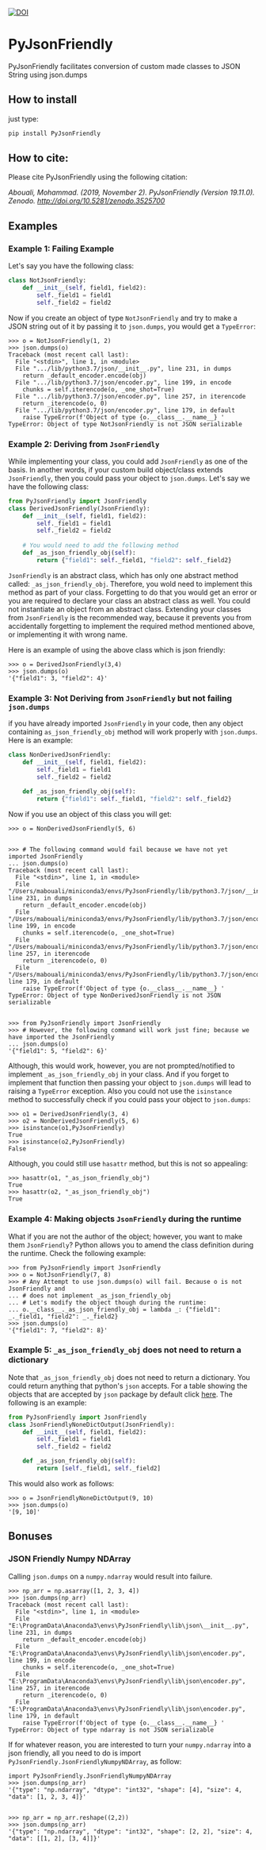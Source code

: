 [![DOI](https://zenodo.org/badge/DOI/10.5281/zenodo.3525700.svg)](https://doi.org/10.5281/zenodo.3525700)

# PyJsonFriendly

PyJsonFriendly facilitates conversion of custom made classes to JSON String using json.dumps

## How to install
just type:

```bash
pip install PyJsonFriendly
```
## How to cite:
Please cite PyJsonFriendly  using the following citation:

*Abouali, Mohammad. (2019, November 2). PyJsonFriendly (Version 19.11.0). Zenodo. http://doi.org/10.5281/zenodo.3525700*

## Examples
### Example 1: Failing Example
Let's say you have the following class:
```python
class NotJsonFriendly:
    def __init__(self, field1, field2):
        self._field1 = field1
        self._field2 = field2
```

Now if you create an object of type ``NotJsonFriendly`` and try to make a JSON string out
of it by passing it to ``json.dumps``, you would get a ``TypeError``:

```commandline
>>> o = NotJsonFriendly(1, 2)
>>> json.dumps(o)
Traceback (most recent call last):
  File "<stdin>", line 1, in <module>
  File ".../lib/python3.7/json/__init__.py", line 231, in dumps
    return _default_encoder.encode(obj)
  File ".../lib/python3.7/json/encoder.py", line 199, in encode
    chunks = self.iterencode(o, _one_shot=True)
  File ".../lib/python3.7/json/encoder.py", line 257, in iterencode
    return _iterencode(o, 0)
  File ".../lib/python3.7/json/encoder.py", line 179, in default
    raise TypeError(f'Object of type {o.__class__.__name__} '
TypeError: Object of type NotJsonFriendly is not JSON serializable

```

### Example 2: Deriving from ``JsonFriendly``
While implementing your class, you could add ``JsonFriendly`` as one of the basis. In another words, if 
your custom build object/class extends ``JsonFriendly``, then you could pass your object to ``json.dumps``. 
Let's say we have the following class:

```python
from PyJsonFriendly import JsonFriendly
class DerivedJsonFriendly(JsonFriendly):
    def __init__(self, field1, field2):
        self._field1 = field1
        self._field2 = field2
    
    # You would need to add the following method
    def _as_json_friendly_obj(self):
        return {"field1": self._field1, "field2": self._field2}
```

``JsonFriendly`` is an abstract class, which has only one abstract method called: ``_as_json_friendly_obj``.
Therefore, you wold need to implement this method as part of your class. Forgetting to do that you would get
an error or you are required to declare your class an abstract class as well. You could not instantiate an
object from an abstract class. Extending your classes from ``JsonFriendly`` is the recommended way,
because it prevents you from accidentally forgetting to implement the required method mentioned above, or
implementing it with wrong name.

Here is an example of using the above class which is json friendly:

```commandline
>>> o = DerivedJsonFriendly(3,4)
>>> json.dumps(o)
'{"field1": 3, "field2": 4}'
```

### Example 3: Not Deriving from ``JsonFriendly`` but not failing ``json.dumps``
if you have already imported ``JsonFriendly`` in your code, then any object containing 
``as_json_friendly_obj`` method will work properly with ``json.dumps``. Here is an example:

```python
class NonDerivedJsonFriendly:
    def __init__(self, field1, field2):
        self._field1 = field1
        self._field2 = field2
    
    def _as_json_friendly_obj(self):
        return {"field1": self._field1, "field2": self._field2}

```

Now if you use an object of this class you will get:

```commandline
>>> o = NonDerivedJsonFriendly(5, 6)


>>> # The following command would fail because we have not yet imported JsonFriendly
... json.dumps(o)  
Traceback (most recent call last):
  File "<stdin>", line 1, in <module>
  File "/Users/mabouali/miniconda3/envs/PyJsonFriendly/lib/python3.7/json/__init__.py", line 231, in dumps
    return _default_encoder.encode(obj)
  File "/Users/mabouali/miniconda3/envs/PyJsonFriendly/lib/python3.7/json/encoder.py", line 199, in encode
    chunks = self.iterencode(o, _one_shot=True)
  File "/Users/mabouali/miniconda3/envs/PyJsonFriendly/lib/python3.7/json/encoder.py", line 257, in iterencode
    return _iterencode(o, 0)
  File "/Users/mabouali/miniconda3/envs/PyJsonFriendly/lib/python3.7/json/encoder.py", line 179, in default
    raise TypeError(f'Object of type {o.__class__.__name__} '
TypeError: Object of type NonDerivedJsonFriendly is not JSON serializable


>>> from PyJsonFriendly import JsonFriendly
>>> # However, the following command will work just fine; because we have imported the JsonFriendly
... json.dumps(o)  
'{"field1": 5, "field2": 6}'
```

Although, this would work, however, you are not prompted/notified to implement ``_as_json_friendly_obj``
in your class. And if you forget to implement that function then passing your object to ``json.dumps``
will lead to raising a ``TypeError`` exception. Also you could not use the ``isinstance`` method to 
successfully check if you could pass your object to ``json.dumps``:

```commandline
>>> o1 = DerivedJsonFriendly(3, 4)
>>> o2 = NonDerivedJsonFriendly(5, 6)
>>> isinstance(o1,PyJsonFriendly)
True
>>> isinstance(o2,PyJsonFriendly)
False
```

Although, you could still use ``hasattr`` method, but this is not so appealing:

```commandline
>>> hasattr(o1, "_as_json_friendly_obj")
True
>>> hasattr(o2, "_as_json_friendly_obj")
True
```

### Example 4: Making objects ``JsonFriendly`` during the runtime
What if you are not the author of the object; however, you want to make them ``JsonFriendly``? Python allows
you to amend the class definition during the runtime. Check the following example:


```commandline
>>> from PyJsonFriendly import JsonFriendly
>>> o = NotJsonFriendly(7, 8)
>>> # Any Attempt to use json.dumps(o) will fail. Because o is not JsonFriendly and
... # does not implement _as_json_friendly_obj
... # Let's modify the object though during the runtime:
... o.__class__._as_json_friendly_obj = lambda _: {"field1": _._field1, "field2": _._field2}
>>> json.dumps(o)
'{"field1": 7, "field2": 8}'
```

### Example 5: ``_as_json_friendly_obj`` does not need to return a dictionary
Note that ``_as_json_friendly_obj`` does not need to return a dictionary. You could return anything that
python's ``json`` accepts. For a table showing the objects that are accepted by ``json`` package by default
click [here](https://docs.python.org/3/library/json.html#json.JSONEncoder). The following is an example:

```python
from PyJsonFriendly import JsonFriendly
class JsonFriendlyNoneDictOutput(JsonFriendly):
    def __init__(self, field1, field2):
        self._field1 = field1
        self._field2 = field2

    def _as_json_friendly_obj(self):
        return [self._field1, self._field2]
```

This would also work as follows:

```commandline
>>> o = JsonFriendlyNoneDictOutput(9, 10)
>>> json.dumps(o)
'[9, 10]'
```

## Bonuses 
### JSON Friendly Numpy NDArray
Calling ``json.dumps`` on a ``numpy.ndarray`` would result into failure. 

```commandline
>>> np_arr = np.asarray([1, 2, 3, 4])
>>> json.dumps(np_arr)
Traceback (most recent call last):
  File "<stdin>", line 1, in <module>
  File "E:\ProgramData\Anaconda3\envs\PyJsonFriendly\lib\json\__init__.py", line 231, in dumps
    return _default_encoder.encode(obj)
  File "E:\ProgramData\Anaconda3\envs\PyJsonFriendly\lib\json\encoder.py", line 199, in encode
    chunks = self.iterencode(o, _one_shot=True)
  File "E:\ProgramData\Anaconda3\envs\PyJsonFriendly\lib\json\encoder.py", line 257, in iterencode
    return _iterencode(o, 0)
  File "E:\ProgramData\Anaconda3\envs\PyJsonFriendly\lib\json\encoder.py", line 179, in default
    raise TypeError(f'Object of type {o.__class__.__name__} '
TypeError: Object of type ndarray is not JSON serializable
```

If for whatever reason, you are interested to turn your ``numpy.ndarray`` into a json friendly,
all you need to do is import ``PyJsonFriendly.JsonFriendlyNumpyNDArray``, as follow:

```commandline
import PyJsonFriendly.JsonFriendlyNumpyNDArray
>>> json.dumps(np_arr)
'{"type": "np.ndarray", "dtype": "int32", "shape": [4], "size": 4, "data": [1, 2, 3, 4]}'


>>> np_arr = np_arr.reshape((2,2))
>>> json.dumps(np_arr)
'{"type": "np.ndarray", "dtype": "int32", "shape": [2, 2], "size": 4, "data": [[1, 2], [3, 4]]}'
```



  


